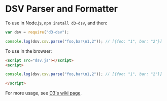 # DSV Parser and Formatter

To use in Node.js, `npm install d3-dsv`, and then:

```js
var dsv = require("d3-dsv");

console.log(dsv.csv.parse("foo,bar\n1,2")); // [{foo: "1", bar: "2"}]
```

To use in the browser:

```html
<script src="dsv.js"></script>
<script>

console.log(dsv.csv.parse("foo,bar\n1,2")); // [{foo: "1", bar: "2"}]

</script>
```

For more usage, see [D3's wiki page](https://github.com/mbostock/d3/wiki/CSV).
